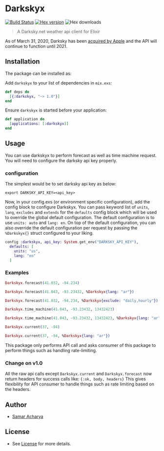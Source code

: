 # Darkskyx

[![Build Status](https://semaphoreci.com/api/v1/techgaun/darkskyx/branches/master/badge.svg)](https://semaphoreci.com/techgaun/darkskyx) [![Hex version](https://img.shields.io/hexpm/v/darkskyx.svg "Hex version")](https://hex.pm/packages/darkskyx) ![Hex downloads](https://img.shields.io/hexpm/dt/darkskyx.svg "Hex downloads")

> A Darksky.net weather api client for Elixir

As of March 31, 2020, Darksky has been [acquired by Apple](https://blog.darksky.net/) and the API will continue to function until 2021.

## Installation

The package can be installed as:

Add `darkskyx` to your list of dependencies in `mix.exs`:

```elixir
def deps do
  [{:darkskyx, "~> 1.0"}]
end
```

Ensure `darkskyx` is started before your application:

```elixir
def application do
  [applications: [:darkskyx]]
end
```

## Usage

You can use darkskyx to perform forecast as well as time machine request. You will need to configure the darksky api key properly.

### configuration

The simplest would be to set darksky api key as below:

```shell
export DARKSKY_API_KEY=<api_key>
```

Now, in your config.exs (or environment specific configuration), add the config block to configure Darkskyx. You can pass keyword list of `units`, `lang`, `excludes` and `extends` for the `defaults` config block which will be used to override the global default configuration. The default configuration is to use `units: auto` and `lang: en`. On top of the default configuration, you can also override the default configuration per request by passing the `%Darkskyx{}` struct configured to your liking.

```elixir
config :darkskyx, api_key: System.get_env("DARKSKY_API_KEY"),
  defaults: [
    units: "us",
    lang: "en"
  ]
```

### Examples

```elixir
Darkskyx.forecast(41.032, -94.234)

Darkskyx.forecast(41.043, -93.23432, %Darkskyx{lang: "ar"})

Darkskyx.forecast(41.032, -94.234, %Darkskyx{exclude: "daily,hourly"})

Darkskyx.time_machine(41.043, -93.23432, 13432423)

Darkskyx.time_machine(41.043, -93.23432, 13432423, %Darkskyx{lang: "ar", units: "si"})

Darkskyx.current(37, -94)

Darkskyx.current(37, -94, %Darkskyx{lang: "ar"})
```

This package only performs API call and asks consumer of this package
to perform things such as handling rate-limiting.

### Change on v1.0

All the raw api calls except `Darkskyx.current` and `Darkskyx.forecast`
now return headers for success calls like: `{:ok, body, headers}`
This gives flexibility for API consumer to handle things such as
rate limiting based on the headers.

## Author

- [Samar Acharya](https://github.com/techgaun)

## License

- See [License](LICENSE) for more details.
